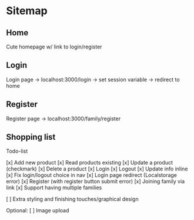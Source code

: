 # Sitemap

## Home
Cute homepage w/ link to login/register

## Login
Login page -> localhost:3000/login -> set session variable -> redirect to home

## Register
Register page -> localhost:3000/family/register

## Shopping list
Todo-list

[x] Add new product
[x] Read products existing
[x] Update a product (checkmark)
[x] Delete a product
[x] Login
[x] Logout
[x] Update info inline
[x] Fix login/logout choice in nav
[x] Login page redirect (Localstorage error)
[x] Register (with register button submit error)
[x] Joining family via link
[x] Support having multiple families

[ ] Extra styling and finishing touches/graphical design

Optional:
[ ] Image upload